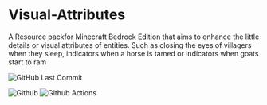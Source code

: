 # Visual-Attributes
A Resource packfor Minecraft Bedrock Edition that aims to enhance the little details or visual attributes of entities. Such as closing the eyes of villagers when they sleep, indicators when a horse is tamed or indicators when goats start to ram

<img alt="" src="https://img.shields.io/github/repo-size/Plueres/Visual-Attributes" /><img alt="GitHub Last Commit" src="https://img.shields.io/github/last-commit/Plueres/Visual-Attributes" />

![Github](<https://img.shields.io/badge/GitHub-181717.svg?style=for-the-badge&logo=GitHub&logoColor=white>)
![Github Actions](<https://img.shields.io/badge/GitHub%20Actions-2088FF.svg?style=for-the-badge&logo=GitHub-Actions&logoColor=white>)

